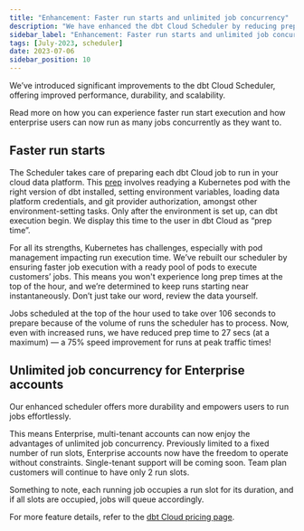 ```yaml
---
title: "Enhancement: Faster run starts and unlimited job concurrency"
description: "We have enhanced the dbt Cloud Scheduler by reducing prep time for all accounts and provided unlimited job concurrency for Enterprise accounts."
sidebar_label: "Enhancement: Faster run starts and unlimited job concurrency"
tags: [July-2023, scheduler]
date: 2023-07-06
sidebar_position: 10
---
```


We’ve introduced significant improvements to the dbt Cloud Scheduler, offering improved performance, durability, and scalability. 

Read more on how you can experience faster run start execution and how enterprise users can now run as many jobs concurrently as they want to.

## Faster run starts

The Scheduler takes care of preparing each dbt Cloud job to run in your cloud data platform. This [prep](/docs/deploy/job-scheduler#scheduler-queue) involves readying a Kubernetes pod with the right version of dbt installed, setting environment variables, loading data platform credentials, and git provider authorization, amongst other environment-setting tasks. Only after the environment is set up, can dbt execution begin. We display this time to the user in dbt Cloud as “prep time”.

<Lightbox src="/img/run-start.jpg" width="85%" title="The scheduler prepares a job for execution and displays it as 'prep time' in dbt Cloud."/>

For all its strengths, Kubernetes has challenges, especially with pod management impacting run execution time. We’ve rebuilt our scheduler by ensuring faster job execution with a ready pool of pods to execute customers’ jobs. This means you won't experience long prep times at the top of the hour, and we’re determined to keep runs starting near instantaneously. Don’t just take our word, review the data yourself.

<Lightbox src="/img/prep-start.jpg" width="85%" title="Job prep time data has seen a 75% speed improvement from Jan 2023 to July 2023. Prep time took 106 secs in Jan and now takes 27 secs as of July."/>

Jobs scheduled at the top of the hour used to take over 106 seconds to prepare because of the volume of runs the scheduler has to process. Now, even with increased runs, we have reduced prep time to 27 secs (at a maximum) &mdash; a 75% speed improvement for runs at peak traffic times!

## Unlimited job concurrency for Enterprise accounts

Our enhanced scheduler offers more durability and empowers users to run jobs effortlessly. 

This means Enterprise, multi-tenant accounts can now enjoy the advantages of unlimited job concurrency. Previously limited to a fixed number of run slots, Enterprise accounts now have the freedom to operate without constraints. Single-tenant support will be coming soon. Team plan customers will continue to have only 2 run slots. 

Something to note, each running job occupies a run slot for its duration, and if all slots are occupied, jobs will queue accordingly. 

For more feature details, refer to the [dbt Cloud pricing page](https://www.getdbt.com/pricing/).
